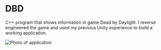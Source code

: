 # DBD
C++ program that shows information in game Dead by Daylight. I reverse
engineered the game and used my previous Unity experience to build a working application.

![Photo of application](https://i.imgur.com/Pl0tj0Q.png)
